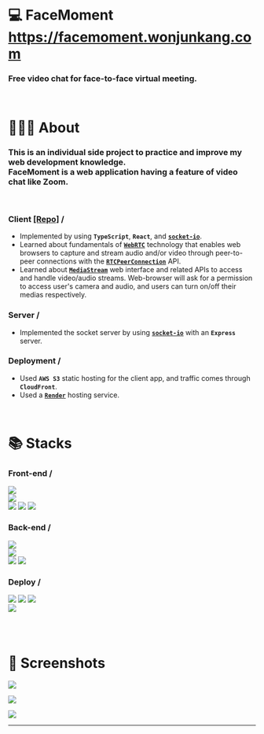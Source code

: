 # **💻 FaceMoment**</BR>**https://facemoment.wonjunkang.com**

### Free video chat for face-to-face virtual meeting.

</br>

# **👨🏻‍💻 About**

### This is an individual side project to practice and improve my web development knowledge. </br>FaceMoment is a web application having a feature of video chat like Zoom.

</br>

### **Client **[[Repo]](https://github.com/wj-kang/personal-project-face-moment-client)** /**

- Implemented by using **`TypeScript`**, **`React`**, and **[`socket-io`](https://socket.io/)**.
- Learned about fundamentals of **[`WebRTC`]()** technology that enables web browsers to capture and stream audio and/or video through peer-to-peer connections with the **[`RTCPeerConnection`](https://developer.mozilla.org/en-US/docs/Web/API/RTCPeerConnection)** API.
- Learned about **[`MediaStream`](https://developer.mozilla.org/en-US/docs/Web/API/MediaStream)** web interface and related APIs to access and handle video/audio streams. Web-browser will ask for a permission to access user's camera and audio, and users can turn on/off their medias respectively.

### **Server /**

- Implemented the socket server by using **[`socket-io`](https://socket.io/)** with an **`Express`** server.

### **Deployment /**

- Used **`AWS S3`** static hosting for the client app, and traffic comes through **`CloudFront`**.
- Used a **[`Render`](https://render.com/)** hosting service.

</br>

# **📚 Stacks**

### **Front-end /**

![](https://img.shields.io/badge/frontend-TYPESCRIPT-1c6bb4?style=for-the-badge&logo=typescript)</br>
![](https://img.shields.io/badge/frontend-react-81d8f7?style=for-the-badge&logo=react)</br>
![](https://img.shields.io/badge/MediaStream-f5f5f5)
![](https://img.shields.io/badge/WebRTC-f5f5f5)
![](https://img.shields.io/badge/Socket.io-f5f5f5)

### **Back-end /**

![](https://img.shields.io/badge/backend-JAVASCRIPT-ffed26?style=for-the-badge&logo=javascript)</br>
![](https://img.shields.io/badge/backend-node.js-008a55?style=for-the-badge&logo=node.js)</br>
![](https://img.shields.io/badge/Socket.io-f5f5f5)
![](https://img.shields.io/badge/Express-f5f5f5)

### **Deploy /**

![](https://img.shields.io/badge/s3-232f3e?style=for-the-badge&logo=amazon)
![](https://img.shields.io/badge/cloudfront-232f3e?style=for-the-badge)
![](https://img.shields.io/badge/route53-232f3e?style=for-the-badge)</br>
![](https://img.shields.io/badge/Render-232f3e?style=for-the-badge&logo=render)

</br></br>

# 📸 **Screenshots**

![](https://wj-archive.s3.amazonaws.com/facemoment_img02.png)

![](https://wj-archive.s3.amazonaws.com/facemoment_img04.png)

![](https://wj-archive.s3.amazonaws.com/facemoment_img01.jpeg)

---
